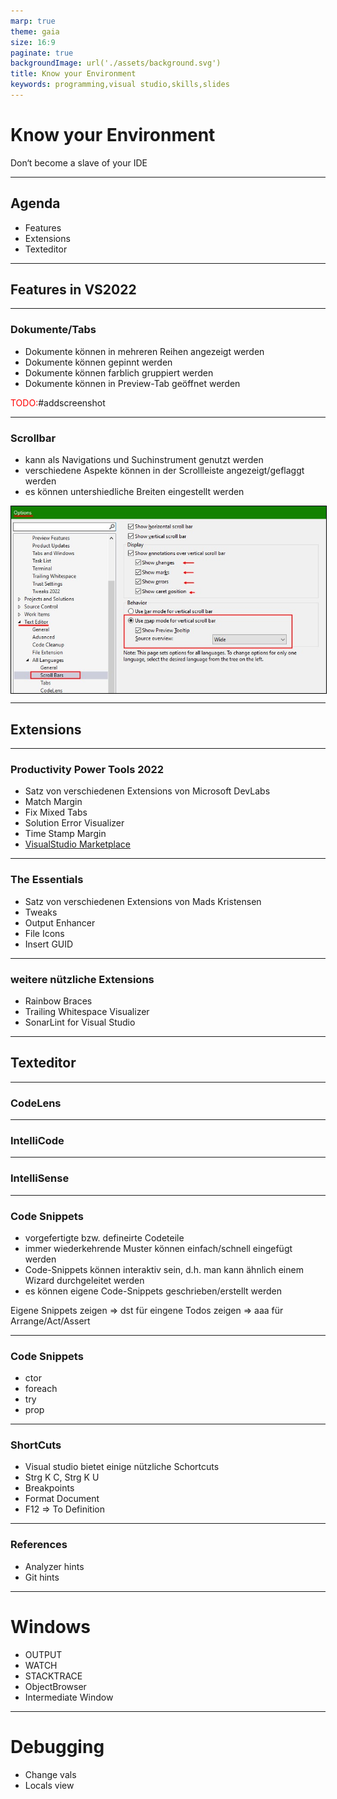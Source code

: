 ```yaml
---
marp: true
theme: gaia  
size: 16:9
paginate: true
backgroundImage: url('./assets/background.svg')
title: Know your Environment
keywords: programming,visual studio,skills,slides
---
```

 <style>
  img[alt~='center'] {
    display: block;
    margin-left: auto;
    margin-right: auto;
    border: 1px solid #000 ;
  }
</style>
<!-- 
_class: lead 
-->

# Know your Environment 
Don‘t become a slave of your IDE

---
<!-- 
header: Know your Environment
-->

## Agenda

* Features
* Extensions
* Texteditor



---
<!-- 
header: Know your Environment
_class: lead
-->

## Features in VS2022

---
<!-- 
_paginate: hold 
_header: Know your Environment - Features in VS2022 
_footer: Einleitung | **Features** | Extensions | Texteditor
-->
### Dokumente/Tabs 

* Dokumente können in mehreren Reihen angezeigt werden
* Dokumente können gepinnt werden
* Dokumente können farblich gruppiert werden
* Dokumente können in Preview-Tab geöffnet werden

<span style="color:red;">TODO:</span>#addscreenshot

<!--
== mehrreihige Tabs ==
 + Tabs können in mehreren Reihen angezeigt werden
 + Reihen werden automatisch nach Umbruch (wenn Zeile voll) erstellt
-->
<!--
== gepinnte Tabs ==
 + Tabs können angepinned werden
 + Gepinnte Tabs können in einer eigenen Reihe angezeigt werden
 + Pin-Status kann beibehalten werden
-->
<!--
== farblich gruppierte Tabs ==
 + Tabs können farblich gruppiert werden
 + es kann nach Projekt, Extension oder einer RegEx unterschieden werden
 + Farbauswahl erfolgt automatisch, kann aber bei Bedarf angepasst werden
-->
<!--
== Preview Tab ==
  + einmaliges Anklicken öffnet die Preview
  + es ist immer nur ein Dokument in der Preview sichtbar
  + Dokument wir temporär geöffnet und angezeigt
  + Tab ist dabei ganz rechts außen
  + Preview wird zu "richtigem" Tab bei Änderung im Dokument 
    oder Doppelklick 
    oder durch "Keep open" button
-->
<!--
== Wie nutze ich das? ==
  + zur Orientierung und Navigationsunterstützung
  + Mehrzeilige Tabs, um alle Tabs im Blick zu haben, auch wenn es mal mehr sind
  + der aktive Tab ist immer fett gedruckt, damit besser erkennbar
  + ich pinne Dokumente, wenn ich die oft brauche oder oft suchen muss
  + Preview verhindet das unnötige öffnen/schließen, wenn man quasi im Code stöbert
      => z.B. beim Suchergebnisse durchgehen
-->
<!--
== Einstellungen ==
  -> "Show tabs in multiple rows"
  -> "Bold text on selected tabs"
  -> "Colorize document tab by"
  -> "Show pinned tabs in a seperate row"
  -> "Show Pin button on unpinned documents"
  -> "Maintain pin status if document was removed from document welL"
-->
---
<!--
_paginate: hold 
_header: Know your Environment - Features in VS2022 
_footer: Einleitung | **Features** | Extensions | Texteditor
 -->

### Scrollbar

* kann als Navigations und Suchinstrument genutzt werden
* verschiedene Aspekte können in der Scrollleiste angezeigt/geflaggt werden
* es können untershiedliche Breiten eingestellt werden

![center width:90%](./assets/wide_scrollbar_options.jpg)

<!-- 
* können in den Optionen eingeschaltet werden  
* verschiedene Informationen zum aktuellen Dokument können schnell erfasst werden
-->
<!--
== Wie nutze ich das? ==
  + zum erkennen der groben Struktur eines Dokuments
  + zur unterstützung bei der Suche nach Verwendungen, Fehlern innerhalb eines Dokuments
-->
---
<!-- 
_class: lead 
-->
## Extensions

---
<!--
_paginate: hold
_header: Know your Environment - Extensions
_footer: Einleitung | Features | **Extensions** | Texteditor
-->
### Productivity Power Tools 2022

* Satz von verschiedenen Extensions von Microsoft DevLabs
* Match Margin
* Fix Mixed Tabs
* Solution Error Visualizer
* Time Stamp Margin
* [VisualStudio Marketplace](https://marketplace.visualstudio.com/items?itemName=VisualStudioPlatformTeam.ProductivityPowerPack2022)

<!-- 
== interessante Tools ==
* Match Margin 
    => hebt alle Textübereinstimmungen von Token an der Courser-Position im Editor hervor
* Fix Mixed Tabs
    => hilft bei der Verwaltung der Leerzeichen in Dokumenten und unterstützt die einheitliche Verwendung von Tabulatoren und Leerzeichen
* Solution Error Visualizer
    => fügt dem Projektmappen-Explorer Fehler-, Warn- und Meldungs-Kringel hinzu
    => Informationen aus der Fehlerliste, direkt in Strukturansicht des Projektmappen-Explorers angezeigt
    => Popup beim Hovern mit dem Mauszeiger
* Time Stamp Margin
    => Fügt die Zeitstempelinformationen zum Ausgabefenster im Debug-Modus hinzu: (Minuten. Sekunden. Millisekunden)
-->
<!--
== Wie nutze ich das? ==
  + zum schnelleren erkennen von Fehlern
  + zum besseren Finden von Tokens in der Scrollleiste
  + zur einheitlichen Formatierung
-->

---
<!--
_paginate: hold
_header: Know your Environment - Extensions
_footer: Einleitung | Features | **Extensions** | Texteditor
-->
### The Essentials

* Satz von verschiedenen Extensions von Mads Kristensen
* Tweaks
* Output Enhancer
* File Icons
* Insert GUID

<!-- 
== interessante Tools ==
  * Tweaks
      => verschiedene Features und Funktionen aus Funktionsvorschläge und Problemberichtstickets
      => die Liste der Funktionen stammt aus der Visual Studio Developer Community
  * Output Enhancer
      => fügen Sie dem Visual Studio-Ausgabefenster ein Styling hinzu
  * File Icons
      => fügt Symbole für Dateien hinzu, die vom Solution Explorer nicht erkannt werden
  * Insert GUID
      => macht es einfach, eine neue GUID in jeden Editor und jedes Eingabefeld einzufügen
-->
<!--
== Wie nutze ich das? ==
  + Tweaks: Find File in SolutionExplorer
  + Tweaks: Default zoom Level
  + erhöehen der Übersichlichkeit und Usability
-->

---
<!--
_paginate: hold
_header: Know your Environment - Extensions
_footer: Einleitung | Features | **Extensions** | Texteditor
-->
### weitere nützliche Extensions

* Rainbow Braces
* Trailing Whitespace Visualizer
* SonarLint for Visual Studio

<!-- 
== Extensions ==
  * Rainbow Braces
      => Farbliche Kennzeichnung passender Klammerpaare zur einfachen Identifizierung der Paare und ihres Anwendungsbereichs
  * Trailing Whitespace
      => markieren und entfernen Sie alle Leerzeichen am Ende einer Zeile
  * SonarLint
      => SonarLint hilft Bugs, Code Smells und Sicherheitsschwachstellen in-IDE zu erkennen und zu beheben
-->

---
<!-- 
_class: lead 
-->
## Texteditor

---
<!-- 
_paginate: hold
_header: Know your Environment - Texteditor
_footer: Einleitung | Features | Extensions | **Texteditor**
-->
### CodeLens

---
<!-- 
_paginate: hold
_header: Know your Environment - Texteditor
_footer: Einleitung | Features | Extensions | **Texteditor**
-->
### IntelliCode

---
<!-- 
_paginate: hold
_header: Know your Environment - Texteditor
_footer: Einleitung | Features | Extensions | **Texteditor**
-->
### IntelliSense

---
<!-- 
_paginate: hold
_header: Know your Environment - Texteditor
_footer: Einleitung | Features | Extensions | **Texteditor**
-->
### Code Snippets

* vorgefertigte bzw. defineirte Codeteile
* immer wiederkehrende Muster können einfach/schnell eingefügt werden
* Code-Snippets können interaktiv sein, d.h. man kann ähnlich einem Wizard durchgeleitet werden
* es können eigene Code-Snippets geschrieben/erstellt werden

Eigene Snippets zeigen
=> dst für eingene Todos zeigen
=> aaa für Arrange/Act/Assert

---
<!-- 
_paginate: hold
_header: Know your Environment - Texteditor
_footer: Einleitung | Features | Extensions | **Texteditor**
-->
### Code Snippets

* ctor
* foreach
* try
* prop

<!--
== Wie nutze ich das? ==
  + Tipparbeit sparen und schnelleres Arbeiten
  + meine eigenen Kommentare, um nicht immer alles schreiben zu müssen
-->

---
<!-- 
_paginate: hold
_header: Know your Environment - Texteditor
_footer: Einleitung | Features | Extensions | **Texteditor**
-->
### ShortCuts

* Visual studio bietet einige nützliche Schortcuts
* Strg K C, Strg K U
* Breakpoints
* Format Document 
* F12 => To Definition

<!--
== Wie nutze ich das? ==
  + Zeitersparnis allgemein
  + Klick und Mausvermeidung für immer wieder kehrende Aufgaben
  + Wegfall des "ewigen" Suchens in den Menus
-->
---
<!--
_paginate: hold
_header: Know your Environment - Intellisense/Intellicode
-->
### References 

* Analyzer hints 
* Git hints

---

# Windows
* OUTPUT
* WATCH
* STACKTRACE
* ObjectBrowser
* Intermediate Window

---
# Debugging
* Change vals
* Locals view
